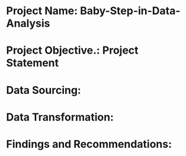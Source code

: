 # Project Name: Baby-Step-in-Data-Analysis


# Project Objective.: Project Statement




# Data Sourcing:




# Data Transformation:




# Findings and Recommendations: 

